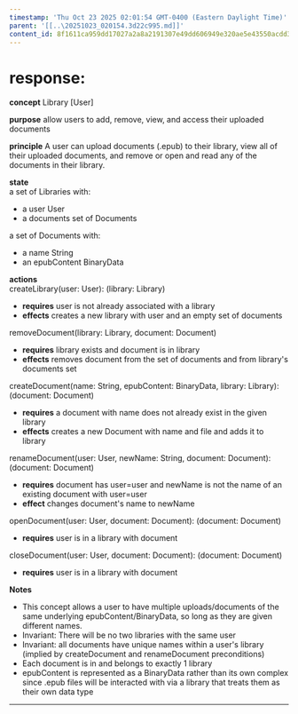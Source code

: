 ```yaml
---
timestamp: 'Thu Oct 23 2025 02:01:54 GMT-0400 (Eastern Daylight Time)'
parent: '[[..\20251023_020154.3d22c995.md]]'
content_id: 8f1611ca959dd17027a2a8a2191307e49dd606949e320ae5e43550acdd3a1444
---
```


# response:

**concept** Library \[User]

**purpose** allow users to add, remove, view, and access their uploaded documents

**principle** A user can upload documents (.epub) to their library, view all of their uploaded documents, and remove or open and read any of the documents in their library.

**state**\
a set of Libraries with:

* a user User
* a documents set of Documents

a set of Documents with:

* a name String
* an epubContent BinaryData

**actions**\
createLibrary(user: User): (library: Library)

* **requires** user is not already associated with a library
* **effects** creates a new library with user and an empty set of documents

removeDocument(library: Library, document: Document)

* **requires** library exists and document is in library
* **effects** removes document from the set of documents and from library's documents set

createDocument(name: String, epubContent: BinaryData, library: Library): (document: Document)

* **requires** a document with name does not already exist in the given library
* **effects** creates a new Document with name and file and adds it to library

renameDocument(user: User, newName: String, document: Document): (document: Document)

* **requires** document has user=user and newName is not the name of an existing document with user=user
* **effect** changes document's name to newName

openDocument(user: User, document: Document): (document: Document)

* **requires** user is in a library with document

closeDocument(user: User, document: Document): (document: Document)

* **requires** user is in a library with document

**Notes**

* This concept allows a user to have multiple uploads/documents of the same underlying epubContent/BinaryData, so long as they are given different names.
* Invariant: There will be no two libraries with the same user
* Invariant: all documents have unique names within a user's library (implied by createDocument and renameDocument preconditions)
* Each document is in and belongs to exactly 1 library
* epubContent is represented as a BinaryData rather than its own complex since .epub files will be interacted with via a library that treats them as their own data type

***
